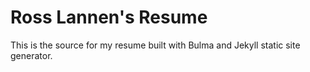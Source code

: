 # Ross Lannen's Resume

This is the source for my resume built with Bulma and Jekyll static site generator.
